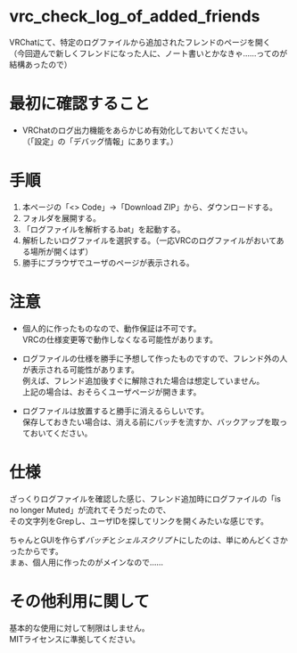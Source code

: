 # vrc_check_log_of_added_friends
VRChatにて、特定のログファイルから追加されたフレンドのページを開く\
（今回遊んで新しくフレンドになった人に、ノート書いとかなきゃ……ってのが結構あったので）

# 最初に確認すること
- VRChatのログ出力機能をあらかじめ有効化しておいてください。\
（「設定」の「デバッグ情報」にあります。）

# 手順
1. 本ページの「<> Code」→「Download ZIP」から、ダウンロードする。
2. フォルダを展開する。
3. 「ログファイルを解析する.bat」を起動する。
4. 解析したいログファイルを選択する。（一応VRCのログファイルがおいてある場所が開くはず）
5. 勝手にブラウザでユーザのページが表示される。

# 注意
- 個人的に作ったものなので、動作保証は不可です。\
VRCの仕様変更等で動作しなくなる可能性があります。

- ログファイルの仕様を勝手に予想して作ったものですので、フレンド外の人が表示される可能性があります。\
例えば、フレンド追加後すぐに解除された場合は想定していません。\
上記の場合は、おそらくユーザページが開きます。

- ログファイルは放置すると勝手に消えるらしいです。\
保存しておきたい場合は、消える前にバッチを流すか、バックアップを取っておいてください。

# 仕様
ざっくりログファイルを確認した感じ、フレンド追加時にログファイルの「is no longer Muted」が流れてそうだったので、\
その文字列をGrepし、ユーザIDを探してリンクを開くみたいな感じです。

ちゃんとGUIを作らず*バッチ*と*シェルスクリプト*にしたのは、単にめんどくさかったからです。\
まぁ、個人用に作ったのがメインなので……

# その他利用に関して
基本的な使用に対して制限はしません。\
MITライセンスに準拠してください。
